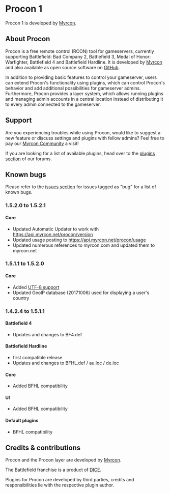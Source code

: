 # Procon 1 #
Procon 1 is developed by [Myrcon](https://myrcon.net "Un-Official homepage of Myrcon").

## About Procon ##
Procon is a free remote control (RCON) tool for gameservers, currently supporting Battlefield: Bad Company 2, Battlefield 3, Medal of Honor: Warfighter, Battlefield 4 and Battlefield Hardline. It is developed by [Myrcon](https://myrcon.net "Un-Official homepage of Myrcon") and also available as open source software on [GitHub](https://github.com/AdKats/Procon-1 "Procon 1 on GitHub").

In addition to providing basic features to control your gameserver, users can extend Procon's functionality using plugins, which can control Procon's behavior and add additional possibilities for gameserver admins. Furthermore, Procon provides a layer system, which allows running plugins and managing admin accounts in a central location instead of distributing it to every admin connected to the gameserver.


## Support ##
Are you experiencing troubles while using Procon, would like to suggest a new feature or discuss settings and plugins with fellow admins? Feel free to pay our [Myrcon Community](https://myrcon.net "Myrcon Community") a visit!

If you are looking for a list of available plugins, head over to the [plugins section](https://myrcon.net/index.php?/forum/9-plugins/ "Procon 1 plugins") of our forums.


## Known bugs ##
Please refer to the [issues section](https://github.com/AdKats/Procon-1/issues?labels=bug&page=1&state=open "List of known bugs for Procon 1") for issues tagged as "bug" for a list of known bugs.

### 1.5.2.0 to 1.5.2.1 ###
#### Core ####
- Updated Automatic Updater to work with https://api.myrcon.net/procon/version
- Updated usage posting to https://api.myrcon.net/procon/usage
- Updated numerous references to myrcon.com and updated them to myrcon.net

### 1.5.1.1 to 1.5.2.0 ###
#### Core ####
- Added [UTF-8 support](https://github.com/I-MrFixIt-I/Procon-1/commit/0caaeadb06e04afedff9e02a42b2f893eb07beeb)
- Updated GeoIP database (20171006) used for displaying a user's country


### 1.4.2.4 to 1.5.1.1 ###
#### Battlefield 4 ####
- Updates and changes to BF4.def

#### Battlefield Hardline ####
- first compatible release
- Updates and changes to BFHL.def / au.loc / de.loc

#### Core ####
- Added BFHL compatibility

#### UI ####
- Added BFHL compatibility

#### Default plugins ####
- BFHL compatibility


## Credits & contributions ##
Procon and the Procon layer are developed by [Myrcon](https://myrcon.net "Un-Official homepage of Myrcon").

The Battlefield franchise is a product of [DICE](http://dice.se "Digital Illusions Creative Entertainment AB").

Plugins for Procon are developed by third parties, credits and responsibilities lie with the respective plugin author.
